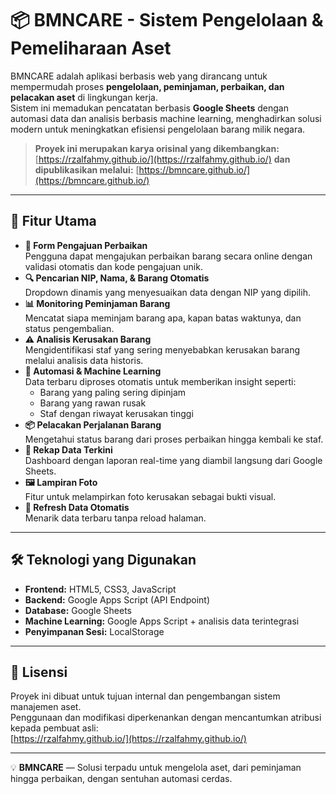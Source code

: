 # 📦 BMNCARE - Sistem Pengelolaan & Pemeliharaan Aset

BMNCARE adalah aplikasi berbasis web yang dirancang untuk mempermudah proses **pengelolaan, peminjaman, perbaikan, dan pelacakan aset** di lingkungan kerja.  
Sistem ini memadukan pencatatan berbasis **Google Sheets** dengan automasi data dan analisis berbasis machine learning, menghadirkan solusi modern untuk meningkatkan efisiensi pengelolaan barang milik negara.

> **Proyek ini merupakan karya orisinal yang dikembangkan:** [https://rzalfahmy.github.io/](https://rzalfahmy.github.io/) **dan dipublikasikan melalui:** [https://bmncare.github.io/](https://bmncare.github.io/)

---

## 🚀 Fitur Utama
- **📑 Form Pengajuan Perbaikan**  
  Pengguna dapat mengajukan perbaikan barang secara online dengan validasi otomatis dan kode pengajuan unik.
- **🔍 Pencarian NIP, Nama, & Barang Otomatis**  
  Dropdown dinamis yang menyesuaikan data dengan NIP yang dipilih.
- **📊 Monitoring Peminjaman Barang**  
  Mencatat siapa meminjam barang apa, kapan batas waktunya, dan status pengembalian.
- **⚠️ Analisis Kerusakan Barang**  
  Mengidentifikasi staf yang sering menyebabkan kerusakan barang melalui analisis data historis.
- **🤖 Automasi & Machine Learning**  
  Data terbaru diproses otomatis untuk memberikan insight seperti:
  - Barang yang paling sering dipinjam
  - Barang yang rawan rusak
  - Staf dengan riwayat kerusakan tinggi
- **📦 Pelacakan Perjalanan Barang**  
  Mengetahui status barang dari proses perbaikan hingga kembali ke staf.
- **📅 Rekap Data Terkini**  
  Dashboard dengan laporan real-time yang diambil langsung dari Google Sheets.
- **🖼 Lampiran Foto**  
  Fitur untuk melampirkan foto kerusakan sebagai bukti visual.
- **🔄 Refresh Data Otomatis**  
  Menarik data terbaru tanpa reload halaman.

---

## 🛠 Teknologi yang Digunakan
- **Frontend:** HTML5, CSS3, JavaScript
- **Backend:** Google Apps Script (API Endpoint)
- **Database:** Google Sheets
- **Machine Learning:** Google Apps Script + analisis data terintegrasi
- **Penyimpanan Sesi:** LocalStorage

---

## 📄 Lisensi
Proyek ini dibuat untuk tujuan internal dan pengembangan sistem manajemen aset.  
Penggunaan dan modifikasi diperkenankan dengan mencantumkan atribusi kepada pembuat asli:  
[https://rzalfahmy.github.io/](https://rzalfahmy.github.io/)

---

💡 **BMNCARE** — Solusi terpadu untuk mengelola aset, dari peminjaman hingga perbaikan, dengan sentuhan automasi cerdas.
